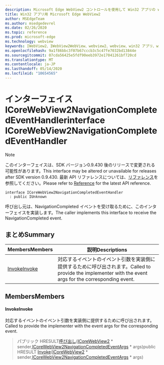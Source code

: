 ```yaml
---
description: Microsoft Edge WebView2 コントロールを使用して Win32 アプリの web コンテンツをホストする
title: Win32 アプリ用 Microsoft Edge WebView2
author: MSEdgeTeam
ms.author: msedgedevrel
ms.date: 02/26/2020
ms.topic: reference
ms.prod: microsoft-edge
ms.technology: webview
keywords: IWebView2、IWebView2WebView、webview2、webview、win32 アプリ、win32、edge、ICoreWebView2、ICoreWebView2Host、browser control、edge html
ms.openlocfilehash: 9a1f86bbc3f07b67cccb3c5c47fe7032bd13844e
ms.sourcegitcommit: 07cda56425e5fdf90eeb3972e17041261bf720cd
ms.translationtype: MT
ms.contentlocale: ja-JP
ms.lasthandoff: 05/14/2020
ms.locfileid: "10654565"
---
```

# <span data-ttu-id="8b2d0-104">インターフェイス ICoreWebView2NavigationCompletedEventHandler</span><span class="sxs-lookup"><span data-stu-id="8b2d0-104">interface ICoreWebView2NavigationCompletedEventHandler</span></span> 

> [!NOTE]
> <span data-ttu-id="8b2d0-105">このインターフェイスは、SDK バージョン0.9.430 後のリリースで変更される可能性があります。</span><span class="sxs-lookup"><span data-stu-id="8b2d0-105">This interface may be altered or unavailable for releases after SDK version 0.9.430.</span></span> <span data-ttu-id="8b2d0-106">最新 API リファレンスについては、[リファレンス](../../../webview2-api-reference.md)を参照してください。</span><span class="sxs-lookup"><span data-stu-id="8b2d0-106">Please refer to [Reference](../../../webview2-api-reference.md) for the latest API reference.</span></span>

```
interface ICoreWebView2NavigationCompletedEventHandler
  : public IUnknown
```

<span data-ttu-id="8b2d0-107">呼び出し元は、NavigationCompleted イベントを受け取るために、このインターフェイスを実装します。</span><span class="sxs-lookup"><span data-stu-id="8b2d0-107">The caller implements this interface to receive the NavigationCompleted event.</span></span>

## <span data-ttu-id="8b2d0-108">まとめ</span><span class="sxs-lookup"><span data-stu-id="8b2d0-108">Summary</span></span>

 <span data-ttu-id="8b2d0-109">Members</span><span class="sxs-lookup"><span data-stu-id="8b2d0-109">Members</span></span>                        | <span data-ttu-id="8b2d0-110">説明</span><span class="sxs-lookup"><span data-stu-id="8b2d0-110">Descriptions</span></span>
--------------------------------|---------------------------------------------
[<span data-ttu-id="8b2d0-111">Invoke</span><span class="sxs-lookup"><span data-stu-id="8b2d0-111">Invoke</span></span>](#invoke) | <span data-ttu-id="8b2d0-112">対応するイベントのイベント引数を実装側に提供するために呼び出されます。</span><span class="sxs-lookup"><span data-stu-id="8b2d0-112">Called to provide the implementer with the event args for the corresponding event.</span></span>

## <span data-ttu-id="8b2d0-113">Members</span><span class="sxs-lookup"><span data-stu-id="8b2d0-113">Members</span></span>

#### <span data-ttu-id="8b2d0-114">Invoke</span><span class="sxs-lookup"><span data-stu-id="8b2d0-114">Invoke</span></span> 

<span data-ttu-id="8b2d0-115">対応するイベントのイベント引数を実装側に提供するために呼び出されます。</span><span class="sxs-lookup"><span data-stu-id="8b2d0-115">Called to provide the implementer with the event args for the corresponding event.</span></span>

> <span data-ttu-id="8b2d0-116">パブリック HRESULT[呼び出し](#invoke)([ICoreWebView2](ICoreWebView2.md) \* sender,[ICoreWebView2NavigationCompletedEventArgs](ICoreWebView2NavigationCompletedEventArgs.md) \* args)</span><span class="sxs-lookup"><span data-stu-id="8b2d0-116">public HRESULT [Invoke](#invoke)([ICoreWebView2](ICoreWebView2.md) \* sender,[ICoreWebView2NavigationCompletedEventArgs](ICoreWebView2NavigationCompletedEventArgs.md) \* args)</span></span>

